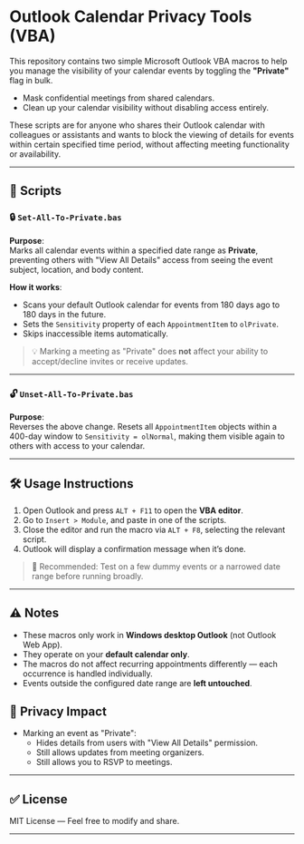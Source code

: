 # Outlook Calendar Privacy Tools (VBA)

This repository contains two simple Microsoft Outlook VBA macros to help you manage the visibility of your calendar events by toggling the **"Private"** flag in bulk.
- Mask confidential meetings from shared calendars.
- Clean up your calendar visibility without disabling access entirely.

These scripts are for anyone who shares their Outlook calendar with colleagues or assistants and wants to block the viewing of details for events within certain specified time period, without affecting meeting functionality or availability.

---

## 📜 Scripts

### 🔒 `Set-All-To-Private.bas`

**Purpose**:  
Marks all calendar events within a specified date range as **Private**, preventing others with "View All Details" access from seeing the event subject, location, and body content.

**How it works**:
- Scans your default Outlook calendar for events from 180 days ago to 180 days in the future.
- Sets the `Sensitivity` property of each `AppointmentItem` to `olPrivate`.
- Skips inaccessible items automatically.

> 💡 Marking a meeting as "Private" does **not** affect your ability to accept/decline invites or receive updates.

---

### 🔓 `Unset-All-To-Private.bas`

**Purpose**:  
Reverses the above change. Resets all `AppointmentItem` objects within a 400-day window to `Sensitivity = olNormal`, making them visible again to others with access to your calendar.

---

## 🛠️ Usage Instructions

1. Open Outlook and press `ALT + F11` to open the **VBA editor**.
2. Go to `Insert > Module`, and paste in one of the scripts.
3. Close the editor and run the macro via `ALT + F8`, selecting the relevant script.
4. Outlook will display a confirmation message when it’s done.

> 🧪 Recommended: Test on a few dummy events or a narrowed date range before running broadly.

---

## ⚠️ Notes

- These macros only work in **Windows desktop Outlook** (not Outlook Web App).
- They operate on your **default calendar only**.
- The macros do not affect recurring appointments differently — each occurrence is handled individually.
- Events outside the configured date range are **left untouched**.


## 🔐 Privacy Impact

- Marking an event as "Private":
  - Hides details from users with "View All Details" permission.
  - Still allows updates from meeting organizers.
  - Still allows you to RSVP to meetings.

---

## ✅ License

MIT License — Feel free to modify and share.

---
